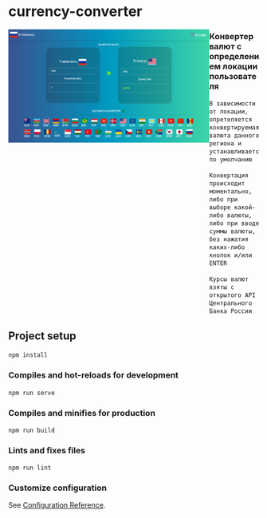 # currency-converter

<img align="left" alt="Currency Converter | img" width="80%" style="max-width: 100%;" src="https://github.com/Vladimir-Grinko/currency-converter/blob/master/src/assets/currency-converter.png" />


### Конвертер валют с определением локации пользователя
```
В зависимости от локации, опретеляется конвертируемая валюта данного региона и устанавливается по умолчанию

Конвертация происходит моментально, либо при выборе какой-либо валюты, либо при вводе суммы валюты,  без нажатия каких-либо кнопок и/или ENTER

Курсы валют взяты с открытого API Центрального Банка России
```

## Project setup

```
npm install
```

### Compiles and hot-reloads for development

```
npm run serve
```

### Compiles and minifies for production

```
npm run build
```

### Lints and fixes files

```
npm run lint
```

### Customize configuration

See [Configuration Reference](https://cli.vuejs.org/config/).
